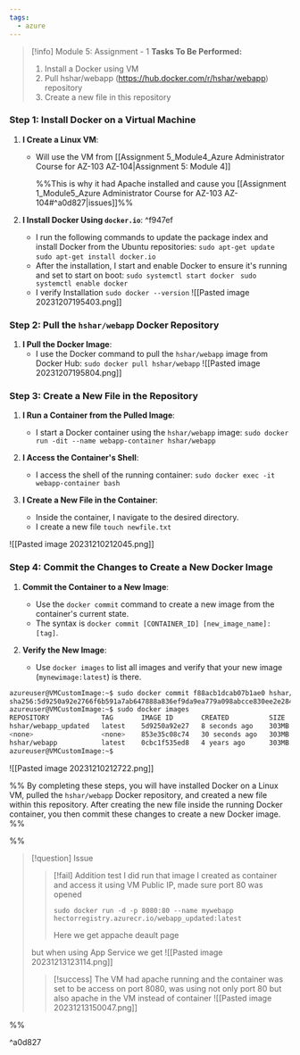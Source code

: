```yaml
---
tags:
  - azure
---
```

> [!info] Module 5: Assignment - 1
> **Tasks To Be Performed:** 
> 1. Install a Docker using VM 
> 2. Pull hshar/webapp (https://hub.docker.com/r/hshar/webapp) repository 
> 3. Create a new file in this repository


### Step 1: Install Docker on a Virtual Machine

1. **I Create a Linux VM**:
    
    - Will use the VM from [[Assignment 5_Module4_Azure Administrator Course for AZ-103 AZ-104|Assignment 5: Module 4]] 
      
      %%This is why it had Apache installed and cause you [[Assignment 1_Module5_Azure Administrator Course for AZ-103 AZ-104#^a0d827|issues]]%%
1. **I Install Docker Using `docker.io`**: ^f947ef
    - I run the following commands to update the package index and install Docker from the Ubuntu repositories:
      `sudo apt-get update`
      `sudo apt-get install docker.io`
    - After the installation, I start and enable Docker to ensure it's running and set to start on boot:
      `sudo systemctl start docker `
      `sudo systemctl enable docker`
    - I verify Installation
      `sudo docker --version`
      ![[Pasted image 20231207195403.png]]

### Step 2: Pull the `hshar/webapp` Docker Repository

1. **I Pull the Docker Image**:
    - I use the Docker command to pull the `hshar/webapp` image from Docker Hub:
      `sudo docker pull hshar/webapp`
      ![[Pasted image 20231207195804.png]]

### Step 3: Create a New File in the Repository

1. **I Run a Container from the Pulled Image**:
    
    - I start a Docker container using the `hshar/webapp` image:
      `sudo docker run -dit --name webapp-container hshar/webapp`
  
2. **I Access the Container's Shell**:
    
    - I access the shell of the running container:
      `sudo docker exec -it webapp-container bash`
  
3. **I Create a New File in the Container**:
    
    - Inside the container, I navigate to the desired directory.
    - I create a new file `touch newfile.txt`  

![[Pasted image 20231210212045.png]]
### Step 4: Commit the Changes to Create a New Docker Image

1. **Commit the Container to a New Image**:
    
    - Use the `docker commit` command to create a new image from the container's current state.
    - The syntax is `docker commit [CONTAINER_ID] [new_image_name]:[tag]`.
2. **Verify the New Image**:
    
    - Use `docker images` to list all images and verify that your new image (`mynewimage:latest`) is there.

```bash
azureuser@VMCustomImage:~$ sudo docker commit f88acb1dcab07b1ae0 hshar/webapp_updated:latest
sha256:5d9250a92e2766f6b591a7ab647888a836ef9da9ea779a098abcce830ee2e284
azureuser@VMCustomImage:~$ sudo docker images
REPOSITORY             TAG       IMAGE ID       CREATED          SIZE
hshar/webapp_updated   latest    5d9250a92e27   8 seconds ago    303MB
<none>                 <none>    853e35c08c74   30 seconds ago   303MB
hshar/webapp           latest    0cbc1f535ed8   4 years ago      303MB
azureuser@VMCustomImage:~$
```

![[Pasted image 20231210212722.png]]

%%
By completing these steps, you will have installed Docker on a Linux VM, pulled the `hshar/webapp` Docker repository, and created a new file within this repository. After creating the new file inside the running Docker container, you then commit these changes to create a new Docker image.
%%

%%

> [!question] Issue
> 
> > [!fail]
> > Addition test I did
> > run that image I created as container and access it using VM Public IP, made sure port 80 was opened
> > ```
> > sudo docker run -d -p 8080:80 --name mywebapp hectorregistry.azurecr.io/webapp_updated:latest
> > ```
> > Here we get appache deault page
> 
> but when using App Service we get
> ![[Pasted image 20231213123114.png]]
> 
> 
> > [!success]
> > The VM had apache running and the container was set to be access on port 8080, was using not only port 80 but also apache in the VM instead of container
> > ![[Pasted image 20231213150047.png]]
> 

%%

^a0d827
